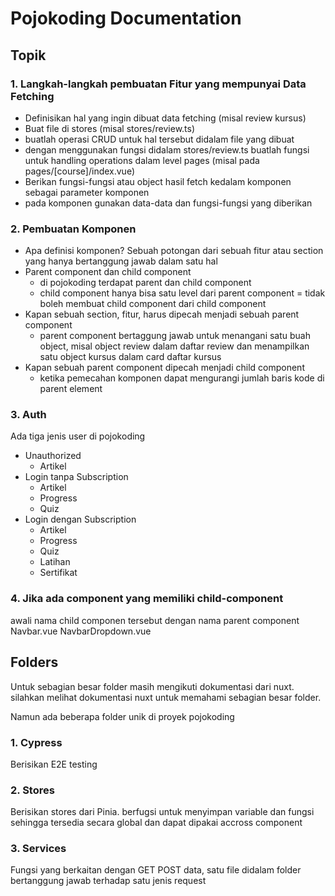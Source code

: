 # Pojokoding Documentation

## Topik

### 1. Langkah-langkah pembuatan Fitur yang mempunyai Data Fetching

- Definisikan hal yang ingin dibuat data fetching (misal review kursus)
- Buat file di stores (misal stores/review.ts)
- buatlah operasi CRUD untuk hal tersebut didalam file yang dibuat
- dengan menggunakan fungsi didalam stores/review.ts  buatlah fungsi untuk handling operations dalam level pages (misal pada pages/[course]/index.vue)
- Berikan fungsi-fungsi atau object hasil fetch kedalam komponen sebagai parameter komponen
- pada komponen gunakan data-data dan fungsi-fungsi yang diberikan

### 2. Pembuatan Komponen

- Apa definisi komponen?
    Sebuah potongan dari sebuah fitur atau section yang hanya bertanggung jawab dalam satu hal
- Parent component dan child component
    - di pojokoding terdapat parent dan child component
    - child component hanya bisa satu level dari parent component = tidak boleh membuat child component dari child component
- Kapan sebuah section, fitur, harus dipecah menjadi sebuah parent component
    - parent component bertaggung jawab untuk menangani satu buah object, misal object review dalam daftar review dan menampilkan satu object kursus dalam card daftar kursus
- Kapan sebuah parent component dipecah menjadi child component
    - ketika pemecahan komponen dapat mengurangi jumlah baris kode di parent element

### 3. Auth

Ada tiga jenis user di pojokoding

- Unauthorized
    - Artikel
- Login tanpa Subscription
    - Artikel
    - Progress
    - Quiz
- Login dengan Subscription
    - Artikel
    - Progress
    - Quiz
    - Latihan
    - Sertifikat

### 4. Jika ada component yang memiliki child-component
awali nama child componen tersebut dengan nama parent component
Navbar.vue
NavbarDropdown.vue 

## Folders

Untuk sebagian besar folder masih mengikuti dokumentasi dari nuxt. silahkan melihat dokumentasi nuxt untuk memahami sebagian besar folder. 

Namun ada beberapa folder unik di proyek pojokoding

### 1. Cypress
Berisikan E2E testing

### 2. Stores
 Berisikan stores dari Pinia. berfugsi untuk menyimpan variable dan fungsi sehingga tersedia secara global dan dapat dipakai accross component

### 3. Services
Fungsi yang berkaitan dengan GET POST data, satu file didalam folder bertanggung jawab terhadap satu jenis request